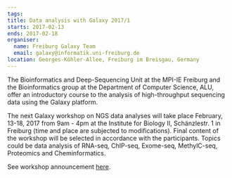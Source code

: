 ```yaml
---
tags:
title: Data analysis with Galaxy 2017/1
starts: 2017-02-13
ends: 2017-02-18
organiser:
  name: Freiburg Galaxy Team
  email: galaxy@informatik.uni-freiburg.de
location: Georges-Köhler-Allee, Freiburg im Breisgau, Germany
---
```


The Bioinformatics and Deep-Sequencing Unit at the MPI-IE Freiburg and the Bioinformatics group at the Department of Computer Science, ALU, offer an introductory course to the analysis of high-throughput sequencing data using the Galaxy platform.

The next Galaxy workshop on NGS data analyses will take place February, 13-18, 2017 from 9am - 4pm at the Institute for Biology II, Schänzlestr. 1 in Freiburg (time and place are subjected to modifications).
Final content of the workshop will be selected in accordance with the participants. Topics could be data analysis of RNA-seq, ChIP-seq, Exome-seq, MethylC-seq, Proteomics and Cheminformatics.

See workshop announcement <a href="https://drive.google.com/file/d/0Bw3CPLmTKRT8V1p0QlU5QnYyS28/view" target="_blank">here</a>.

